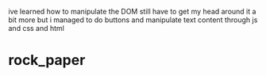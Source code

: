 ive learned how to manipulate the DOM
still have to get my head around it a bit more but i managed to do buttons and manipulate text content through js and css and html
# rock_paper
